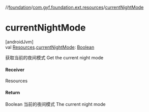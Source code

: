 //[foundation](../../index.md)/[com.gyf.foundation.ext.resources](index.md)/[currentNightMode](current-night-mode.md)

# currentNightMode

[androidJvm]\
val [Resources](https://developer.android.com/reference/kotlin/android/content/res/Resources.html).[currentNightMode](current-night-mode.md): [Boolean](https://kotlinlang.org/api/core/kotlin-stdlib/kotlin/-boolean/index.html)

获取当前的夜间模式 Get the current night mode

#### Receiver

Resources

#### Return

Boolean 当前的夜间模式     The current night mode